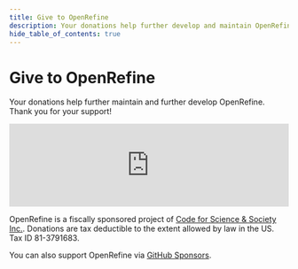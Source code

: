 ```yaml
---
title: Give to OpenRefine
description: Your donations help further develop and maintain OpenRefine.
hide_table_of_contents: true
---
```


# Give to OpenRefine

Your donations help further maintain and further develop OpenRefine. Thank you for your support!

<script src="https://donorbox.org/widget.js" paypalExpress="true"></script><iframe src="https://donorbox.org/embed/open-refine" name="donorbox" allowpaymentrequest="allowpaymentrequest" seamless="seamless" frameborder="0" scrolling="yes" width="100%" style={{maxWidth: '500px', minWidth: '250px', minHeight: '750px', maxHeight: 'none!important'}}></iframe>

OpenRefine is a fiscally sponsored project of [Code for Science & Society Inc.](https://codeforscience.org). Donations are tax deductible to the extent allowed by law in the US. Tax ID 81-3791683.

You can also support OpenRefine via <a href="https://github.com/sponsors/OpenRefine">GitHub Sponsors</a>.
